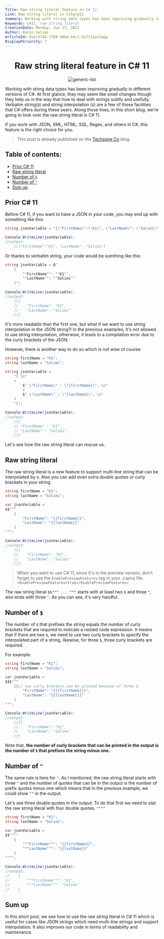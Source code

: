 ```yaml
---
Title: Raw string literal feature in C# 11
Link: Raw string literal in Csharp11
Summary: Working with string data types has been improving gradually in different versions of C#. At first glance, they may seem like small changes though they help us in the way that how to deal with strings subtly and usefully. Verbatim string(`@`) and string interpolation (`$`) are a few of those facilities that C# offers during these years. Along those lines, in this short blog, we're going to look over the raw string literal in C# 11.
Keywords: C#11, raw string literal
CreationDate: Monday, Jun 27, 2022
Author: Kevin Salimi
ArticleId: 9a1c5744-1fb8-48bd-k4c1-5a711qaz2wpp
DisplayPeriority: 7
---
```


<div align="center">

# Raw string literal feature in C# 11

</div>
<div align="center">

  ![generic-list](/data/Images/raw-string-literal.png)
  
</div>



Working with string data types has been improving gradually in different versions of C#. At first glance, they may seem like small changes though they help us in the way that how to deal with strings subtly and usefully. Verbatim string(`@`) and string interpolation (`$`) are a few of those facilities that C# offers during these years. Along those lines, in this short blog, we're going to look over the raw string literal in C# 11. 

If you work with JSON, XML, HTML, SQL, Regex, and others in C#, this feature is the right choice for you.

> This post is already published on the [Techspire Co](https://techspire.nl/raw-string-literal-feature-in-csharp11/) blog.
## Table of contents:

* [Prior C# 11](#prior-c-11)
* [Raw string literal](#raw-string-literal)
* [Number of `$`](#number-of)
* [Number of `"`](#number-of-1)
* [Sum up](#sum-up)

## Prior C# 11

Before C# 11, if you want to have a JSON in your code, you may end up with something like this:

```csharp
string jsonVariable = "{\"FirstName\":\"K1\", \"LastName\": \"Salimi\"}";

Console.WriteLine(jsonVariable);
//output:
	//{"FirstName":"K1", "LastName": "Salimi"}

``` 

Or thanks to verbatim string, your code would be somthing like this:

```csharp
string jsonVariable = @"
    {
        ""FirstName"": ""K1"", 
        ""LastName"": ""Salimi""
    }";
    
Console.WriteLine(jsonVariable);
//output:
    //{
    //    "FirstName": "K1",
    //    "LastName": "Salimi"
    //}
```
It's more readable than the first one, but what if we want to use string interpolation in the JSON string?! In the previous examples, it's not allowed to use string interpolation, otherwise, it leads to a compilation error due to the curly brackets of the JSON.

However, there is another way to do so which is not wise of course:

```csharp
string firstName = "K1";
string lastName = "Salimi";

string jsonVariable = 
    "{ \n"
    +
        $" \"FirstName\" : \"{firstName}\", \n"
        +
        $" \"LastName\" : \"{lastName}\", \n" 
    +
    "}";

Console.WriteLine(jsonVariable);
//output:
	//{ 
	// "FirstName" : "K1", 
	// "LastName" : "Salimi", 
	//}
```

Let's see how the raw string literal can rescue us.

## Raw string literal
The raw string literal is a new feature to support multi-line string that can be interpolated by `$`. Also you can add even extra double quotes or curly brackets in your string.

```csharp
string firstName = "K1";
string lastName = "Salimi";

var jsonVariable =
$$"""
    {
        "FirstName": "{{firstName}}",
        "LastName": "{{lastName}}"
    }
""";

Console.WriteLine(jsonVariable);
//output:
    //{
    //    "FirstName": "K1",
    //    "LastName": "Salimi"
    //}
```

> When you want to use C# 11, since it's in the preview version, don't forget to use the `EnablePreviewFeatures` tag in your .csproj file. 
> `<EnablePreviewFeatures>true</EnablePreviewFeatures>`

The raw string literal `$$""" ... """` starts with at least two `$` and three `"`, also ends with three `"`. As you can see, it's very handful.

## Number of `$`
The number of `$` that prefixes the string equals the number of curly brackets that are required to indicate a nested code expression. It means that if there are two `$`, we need to use two curly brackets to specify the interpolated part of a string, likewise, for three `$`, three curly brackets are required.

For example:

```csharp
string firstName = "K1";
string lastName = "Salimi";

var jsonVariable =
$$$"""
    {{// two curly brackets can be printed because of three $
        "FirstName": "{{{firstName}}}",
        "LastName": "{{{lastName}}}"
    }
""";

Console.WriteLine(jsonVariable);
//output:
    //{{
    //    "FirstName": "K1",
    //    "LastName": "Salimi"
    //}
```
Note that, **the number of curly brackets that can be printed in the output is the number of `$` that prefixes the string minus one.**

## Number of `"`
The same rule is here for `"`. As I mentioned, the raw string literal starts with three `"` and the number of quotes that can be in the output is the number of prefix quotes minus one which means that in the previous example, we could show `""` in the output.

Let's see three double quotes in the output:
To do that first we need to stat the raw string literal with four double quotes. `""""`

```csharp
string firstName = "K1";
string lastName = "Salimi";

var jsonVariable =
$$""""
    {
        """FirstName""": "{{firstName}}",
        """LastName""": "{{lastName}}"
    }
"""";

Console.WriteLine(jsonVariable);
//output:
//    {
//        """FirstName""": "K1",
//        """LastName""": "Salimi"
//    }
```

## Sum up
In this short post, we see how to use the raw string literal in C# 11 which is useful for cases like JSON strings which need multi-line strings and support interpolation. It also improves our code in terms of readability and maintenance.


